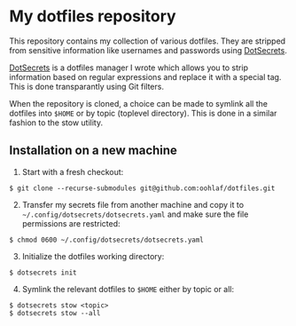 My dotfiles repository
======================

This repository contains my collection of various dotfiles. They are stripped
from sensitive information like usernames and passwords using
[DotSecrets](https://github.com/oohlaf/dotsecrets).

[DotSecrets](https://github.com/oohlaf/dotsecrets) is a dotfiles manager I
wrote which allows you to strip information based on regular expressions and
replace it with a special tag. This is done transparantly using Git filters.

When the repository is cloned, a choice can be made to symlink all the
dotfiles into `$HOME` or by topic (toplevel directory). This is done in a
similar fashion to the stow utility.


Installation on a new machine
-----------------------------

1. Start with a fresh checkout:

```
$ git clone --recurse-submodules git@github.com:oohlaf/dotfiles.git
```

2. Transfer my secrets file from another machine and copy it to
`~/.config/dotsecrets/dotsecrets.yaml` and make sure the file permissions are
restricted:

```
$ chmod 0600 ~/.config/dotsecrets/dotsecrets.yaml
```

3. Initialize the dotfiles working directory:

```
$ dotsecrets init
```

4. Symlink the relevant dotfiles to `$HOME` either by topic or all:

```
$ dotsecrets stow <topic>
$ dotsecrets stow --all
```

